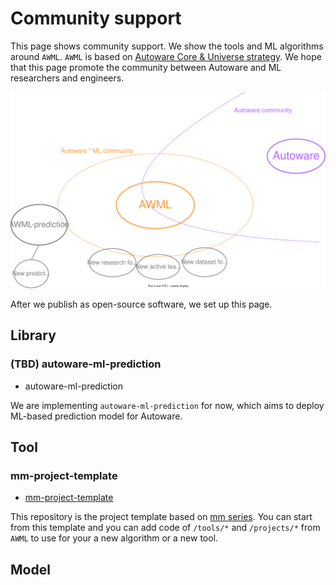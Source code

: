 # Community support

This page shows community support.
We show the tools and ML algorithms around `AWML`.
`AWML` is based on [Autoware Core & Universe strategy](https://autoware.org/autoware-overview/).
We hope that this page promote the community between Autoware and ML researchers and engineers.

![](/docs/fig/autoware_ml_community.drawio.svg)

After we publish as open-source software, we set up this page.

## Library
### (TBD) autoware-ml-prediction

- autoware-ml-prediction

We are implementing `autoware-ml-prediction` for now, which aims to deploy ML-based prediction model for Autoware.

## Tool
### mm-project-template

- [mm-project-template](https://github.com/scepter914/mm-project-template/tree/main)

This repository is the project template based on [mm series](https://github.com/open-mmlab).
You can start from this template and you can add code of `/tools/*` and `/projects/*` from `AWML` to use for your a new algorithm or a new tool.

## Model
